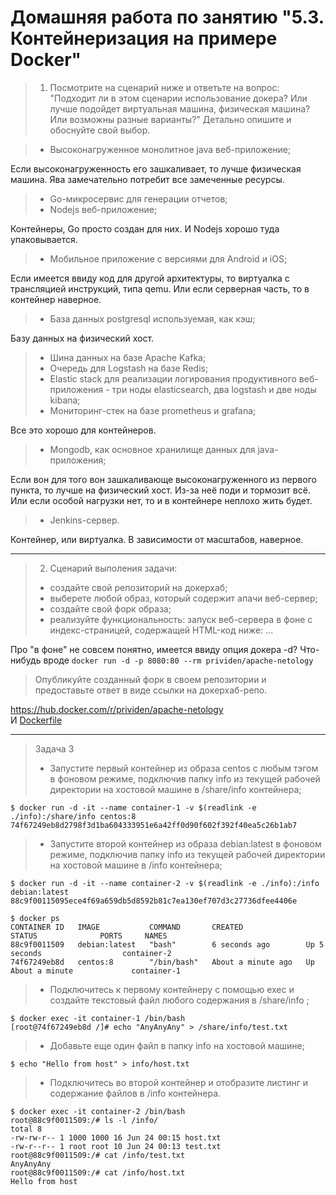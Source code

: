 # Домашняя работа по занятию "5.3. Контейнеризация на примере Docker"

> 1. Посмотрите на сценарий ниже и ответьте на вопрос:
> "Подходит ли в этом сценарии использование докера? Или лучше подойдет виртуальная машина, физическая машина? Или возможны разные варианты?"
> Детально опишите и обоснуйте свой выбор.

> - Высоконагруженное монолитное java веб-приложение; 

Если высоконагруженность его зашкаливает, то лучше физическая машина. Ява замечательно потребит все замеченные ресурсы.

> - Go-микросервис для генерации отчетов;
> - Nodejs веб-приложение;

Контейнеры, Go просто создан для них. И Nodejs хорошо туда упаковывается.
 
> - Мобильное приложение c версиями для Android и iOS;

Если имеется ввиду код для другой архитектуры, то виртуалка с трансляцией инструкций, типа qemu. 
Или если серверная часть, то в контейнер наверное.

> - База данных postgresql используемая, как кэш;
  
Базу данных на физический хост. 

> - Шина данных на базе Apache Kafka;
> - Очередь для Logstash на базе Redis;
> - Elastic stack для реализации логирования продуктивного веб-приложения - три ноды elasticsearch, два logstash и две ноды kibana;
> - Мониторинг-стек на базе prometheus и grafana;
  
Все это хорошо для контейнеров.

> - Mongodb, как основное хранилище данных для java-приложения;
  
Если вон для того вон зашкаливающе высоконагруженного из первого пункта, то лучше на физический хост. Из-за неё поди и тормозит всё.  
Или если особой нагрузки нет, то и в контейнере неплохо жить будет.

> - Jenkins-сервер.

Контейнер, или виртуалка. В зависимости от масштабов, наверное.

---
> 2. Сценарий выполения задачи:
> - создайте свой репозиторий на докерхаб; 
> - выберете любой образ, который содержит апачи веб-сервер;
> - создайте свой форк образа;
> - реализуйте функциональность: 
>запуск веб-сервера в фоне с индекс-страницей, содержащей HTML-код ниже: ... 

Про "в фоне" не совсем понятно, имеется ввиду опция докера -d?
Что-нибудь вроде ```docker run -d -p 8080:80 --rm prividen/apache-netology```

> Опубликуйте созданный форк в своем репозитории и предоставьте ответ в виде ссылки на докерхаб-репо.

https://hub.docker.com/r/prividen/apache-netology  
И [Dockerfile](Dockerfile)

---
> Задача 3 
> - Запустите первый контейнер из образа centos c любым тэгом в фоновом режиме, подключив папку info из текущей рабочей директории на хостовой машине в /share/info контейнера;
```
$ docker run -d -it --name container-1 -v $(readlink -e ./info):/share/info centos:8 
74f67249eb8d2798f3d1ba604333951e6a42ff0d90f602f392f40ea5c26b1ab7
```  

> - Запустите второй контейнер из образа debian:latest в фоновом режиме, подключив папку info из текущей рабочей директории на хостовой машине в /info контейнера;

```
$ docker run -d -it --name container-2 -v $(readlink -e ./info):/info debian:latest
88c9f00115095ece4f69a659db5d8592b81c7ea130ef707d3c27736dfee4406e
```
```
$ docker ps
CONTAINER ID   IMAGE           COMMAND       CREATED              STATUS              PORTS     NAMES
88c9f0011509   debian:latest   "bash"        6 seconds ago        Up 5 seconds                  container-2
74f67249eb8d   centos:8        "/bin/bash"   About a minute ago   Up About a minute             container-1
```

> - Подключитесь к первому контейнеру с помощью exec и создайте текстовый файл любого содержания в /share/info ;

```
$ docker exec -it container-1 /bin/bash
[root@74f67249eb8d /]# echo "AnyAnyAny" > /share/info/test.txt
```  

> - Добавьте еще один файл в папку info на хостовой машине;

```
$ echo "Hello from host" > info/host.txt
```

> - Подключитесь во второй контейнер и отобразите листинг и содержание файлов в /info контейнера.

```
$ docker exec -it container-2 /bin/bash
root@88c9f0011509:/# ls -l /info/
total 8
-rw-rw-r-- 1 1000 1000 16 Jun 24 00:15 host.txt
-rw-r--r-- 1 root root 10 Jun 24 00:13 test.txt
root@88c9f0011509:/# cat /info/test.txt 
AnyAnyAny
root@88c9f0011509:/# cat /info/host.txt 
Hello from host
```
